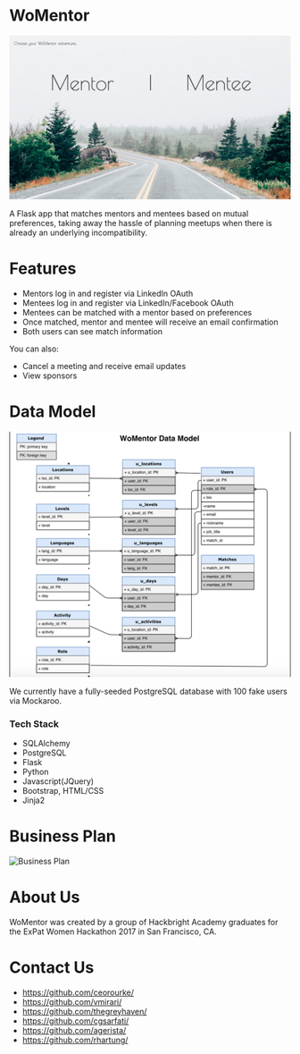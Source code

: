# WoMentor

![Homepage](/static/images/homePage.png)

A Flask app that matches mentors and mentees based on mutual preferences, taking away the hassle of planning meetups when there is already an underlying incompatibility.

# Features

  - Mentors log in and register via LinkedIn OAuth
  - Mentees log in and register via LinkedIn/Facebook OAuth
  - Mentees can be matched with a mentor based on preferences
  - Once matched, mentor and mentee will receive an email confirmation
  - Both users can see match information
 
You can also:
  - Cancel a meeting and receive email updates
  - View sponsors

# Data Model

![Data Model](/static/images/dataBase.png)

We currently have a fully-seeded PostgreSQL database with 100 fake users via Mockaroo. 

### Tech Stack
- SQLAlchemy
- PostgreSQL
- Flask
- Python
- Javascript(JQuery)
- Bootstrap, HTML/CSS
- Jinja2

# Business Plan

![Business Plan](/static/images/businessPlan.png)

# About Us

WoMentor was created by a group of Hackbright Academy graduates for the ExPat Women Hackathon 2017 in San Francisco, CA.

# Contact Us

- https://github.com/ceorourke/
- https://github.com/vmirari/
- https://github.com/thegreyhaven/
- https://github.com/cgsarfati/
- https://github.com/agerista/
- https://github.com/rhartung/
